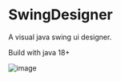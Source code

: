 # SwingDesigner
A visual java swing ui designer.

Build with java 18+

![image](https://github.com/user-attachments/assets/2d97f00e-d4f6-4b9c-8eca-1583dcdb9342)
